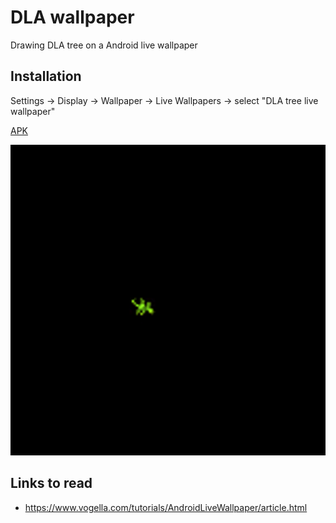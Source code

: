# DLA wallpaper
Drawing DLA tree on a Android live wallpaper

## Installation
Settings -> Display -> Wallpaper -> Live Wallpapers -> select "DLA tree live wallpaper"

[APK](https://github.com/dmitryweiner/dla_wallpaper/raw/master/app-debug.apk)

![](dla.gif)

## Links to read
* https://www.vogella.com/tutorials/AndroidLiveWallpaper/article.html
